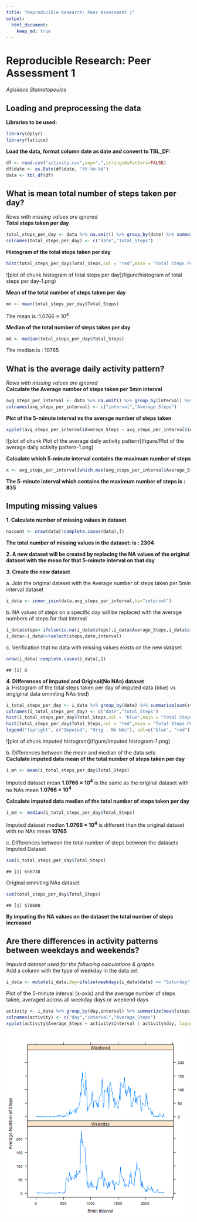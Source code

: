 ```yaml
---
title: "Reproducible Research: Peer Assessment 1"
output: 
  html_document:
    keep_md: true
---
```


# Reproducible Research: Peer Assessment 1
*Agisilaos Stamatopoulos*  
      
## Loading and preprocessing the data  
**Libraries to be used:**

```r
library(dplyr)
library(lattice)
```
**Load the data, format column date as date and convert to TBL_DF:**

```r
df <- read.csv("activity.csv",sep=",",stringsAsFactors=FALSE)
df$date <- as.Date(df$date, "%Y-%m-%d")
data <- tbl_df(df)
```

## What is mean total number of steps taken per day?  
*Rows with missing values are ignored*  
**Total steps taken per day**  

```r
total_steps_per_day <- data %>% na.omit() %>% group_by(date) %>% summarize(sum(steps))
colnames(total_steps_per_day) <- c("date","Total_Steps")
```

**Histogram of the total steps taken per day**    

```r
hist(total_steps_per_day$Total_Steps,col = "red",main = "Total Steps Per Day", xlab ="Total Number of Steps")
```

![plot of chunk histogram of total steps per day](figure/histogram of total steps per day-1.png) 

**Mean of the total number of steps taken per day**  

```r
mn <- mean(total_steps_per_day$Total_Steps)
```
The mean is :1.0766 &times; 10<sup>4</sup>

**Median of the total number of steps taken per day**  

```r
md <- median(total_steps_per_day$Total_Steps)
```
The median is : 10765

## What is the average daily activity pattern?
*Rows with missing values are ignored*  
**Calculate the Average number of steps taken per 5min interval**  

```r
avg_steps_per_interval <- data %>% na.omit() %>% group_by(interval) %>% summarize(mean(steps))
colnames(avg_steps_per_interval) <- c("interval","Average_Steps")
```

**Plot of the 5-minute interval vs the average number of steps taken**   

```r
xyplot(avg_steps_per_interval$Average_Steps ~ avg_steps_per_interval$interval,type="l",,main="Average Daily Activity Pattern", xlab = "5min Interval", ylab = "Average Number of Steps")
```

![plot of chunk Plot of the average daily activity pattern](figure/Plot of the average daily activity pattern-1.png) 

**Calculate which 5-minute interval contains the maximum number of steps**   

```r
x <- avg_steps_per_interval[which.max(avg_steps_per_interval$Average_Steps),][1]
```

**The 5-minute interval which contains the maximum number of steps is : 835**  

## Imputing missing values

**1. Calculate number of missing values in dataset**

```r
nacount <- nrow(data[!complete.cases(data),])
```

**The total number of missing values in the dataset: is : 2304**  

**2. A new dataset will be created by replacing the NA values of the original dataset with the
 mean for that 5-minute interval on that day**  

**3. Create the new dataset**
 
a. Join the original dateset with the Average number of steps taken per 5min interval dataset

```r
i_data <- inner_join(data,avg_steps_per_interval,by="interval")
```

b. NA values of steps on a specific day will be replaced with the average numbers of steps
 for that interval


```r
i_data$steps<-ifelse(is.na(i_data$steps),i_data$Average_Steps,i_data$steps)
i_data<-i_data%>%select(steps,date,interval)
```

c. Verification that no data with missing values exists on the new dataset

```r
nrow(i_data[!complete.cases(i_data),])
```

```
## [1] 0
```

**4. Differences of Imputed and Original(No NAs) dataset**  
a. Histogram of the total steps taken per day of imputed data (blue) 
vs origiginal data ommiting NAs (red)


```r
i_total_steps_per_day <- i_data %>% group_by(date) %>% summarize(sum(steps))
colnames(i_total_steps_per_day) <- c("date","Total_Steps")
hist(i_total_steps_per_day$Total_Steps,col = "blue",main = "Total Steps Per Day", xlab ="Total Number of Steps")
hist(total_steps_per_day$Total_Steps,col = "red",main = "Total Steps Per Day", xlab ="Total Number of Steps",add=T)
legend("topright", c("Imputed", "Orig - No NAs"), col=c("blue", "red"), lwd=1)
```

![plot of chunk imputed histogram](figure/imputed histogram-1.png) 

b. Differences between the mean and median of the data sets  
**Caclulate imputed data mean of the total number of steps taken per day**

```r
i_mn <- mean(i_total_steps_per_day$Total_Steps)
```
Imputed dataset mean **1.0766 &times; 10<sup>4</sup>** is the same as the original dataset with no NAs mean **1.0766 &times; 10<sup>4</sup>**  

**Calculate imputed data median of the total number of steps taken per day**

```r
i_md <- median(i_total_steps_per_day$Total_Steps)
```
Imputed dataset median **1.0766 &times; 10<sup>4</sup>** is different than the original dataset with no NAs mean **10765**  

c. Differences between the total number of steps between the datasets  
Imputed Dataset

```r
sum(i_total_steps_per_day$Total_Steps)
```

```
## [1] 656738
```
Original ommiting NAs dataset

```r
sum(total_steps_per_day$Total_Steps)
```

```
## [1] 570608
```
**By imputing the NA values on the dataset the total number of steps increased**

## Are there differences in activity patterns between weekdays and weekends?
*Imputed dataset used for the follwoing calculations & graphs*  
Add a column with the type of weekday in the data set  

```r
i_data <- mutate(i_data,day=ifelse(weekdays(i_data$date) == "Saturday" | weekdays(i_data$date) == "Sunday",c("Weekend"),c("Weekday")))
```
Plot of the 5-minute interval (x-axis) and the average number of steps taken, averaged across all weekday days or weekend days   

```r
activity <- i_data %>% group_by(day,interval) %>% summarize(mean(steps))
colnames(activity) <- c("day","interval","Average_Steps")
xyplot(activity$Average_Steps ~ activity$interval | activity$day, layout = c(1, 2),type="l",xlab="5min Interval",ylab="Average Number of Steps")
```

![plot of chunk plot](figure/plot-1.png) 
